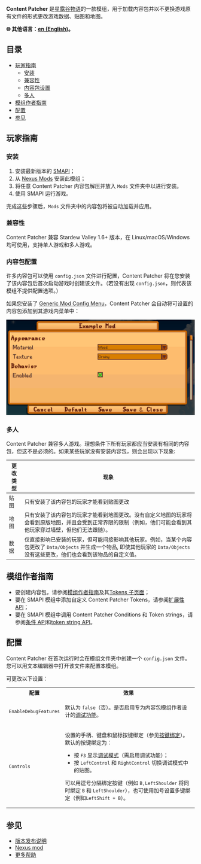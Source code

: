 ﻿**Content Patcher** 是[星露谷物语](http://stardewvalley.net/)的一款模组，用于加载内容包并以不更换游戏原有文件的形式更改游戏数据、贴图和地图。

**🌐 其他语言：[en (English)](../README.md)。**

## 目录
* [玩家指南](#for-players)
  * [安装](#install)
  * [兼容性](#compatibility)
  * [内容包设置](#configure-content-packs)
  * [多人](#multiplayer)
* [模组作者指南](#for-mod-authors)
* [配置](#configure)
* [参见](#see-also)

## 玩家指南<a name="for-players"></a>
### 安装<a name="install"></a>
1. 安装最新版本的 [SMAPI](https://smapi.io/)；
2. 从 [Nexus Mods](https://www.nexusmods.com/stardewvalley/mods/1915) 安装此模组；
3. 将任意 Content Patcher 内容包解压并放入 `Mods` 文件夹中以进行安装。
4. 使用 SMAPI 运行游戏。

完成这些步骤后，`Mods` 文件夹中的内容包将被自动加载并应用。

### 兼容性<a name="compatibility"></a>
Content Patcher 兼容 Stardew Valley 1.6+ 版本，在 Linux/macOS/Windows 均可使用，支持单人游戏和多人游戏。

### 内容包配置<a name="configure-content-packs"></a>
许多内容包可以使用 `config.json` 文件进行配置，Content Patcher 将在您安装了该内容包后首次启动游戏时创建该文件。（若没有出现 `config.json`，则代表该模组不提供配置选项。）

如果您安装了 [Generic Mod Config Menu](https://www.nexusmods.com/stardewvalley/mods/5098)，Content Patcher 会自动将可设置的内容包添加到其游戏内菜单中：

![](../screenshots/config-with-sections.png)

### 多人<a name="multiplayer"></a>
Content Patcher 兼容多人游戏。理想条件下所有玩家都应当安装有相同的内容包，但这不是必须的。如果某些玩家没有安装内容包，则会出现以下现象:

更改类型    | 现象
--------- | ------
贴图       | 只有安装了该内容包的玩家才能看到贴图更改
地图       | 只有安装了该内容包的玩家才能看到地图更改。没有自定义地图的玩家将会看到原版地图，并且会受到正常界限的限制（例如，他们可能会看到其他玩家穿过墙壁，但他们无法跟随）。
数据       | 仅直接影响已安装的玩家，但可能间接影响其他玩家。例如，当某个内容包更改了 `Data/Objects` 并生成一个物品, 即使其他玩家的 `Data/Objects` 没有这些更改，他们也会看到该物品的自定义值。

## 模组作者指南<a name="for-mod-authors"></a>
* 要创建内容包，请参阅[模组作者指南](author-guide.md)及其[Tokens 子页面](author-guide/tokens.md)；
* 要在 SMAPI 模组中添加自定义 Content Patcher Tokens，请参阅[扩展性 API](extensibility.md)；
* 要在 SMAPI 模组中调用 Content Patcher Conditions 和 Token strings，请参阅[条件 API](conditions-api.md)和[token string API](token-strings-api.md)。

## 配置<a name="configure"></a>
Content Patcher 在首次运行时会在模组文件夹中创建一个 `config.json` 文件。您可以用文本编辑器中打开该文件来配置本模组。

可更改以下设置：

<table>
<tr>
  <th>配置</th>
  <th>效果</th>
</tr>

<tr>
  <td><code>EnableDebugFeatures</code></td>
  <td>

默认为 `false`（否）。是否启用专为内容包模组作者设计的[调试功能](author-guide/troubleshooting.md#debug-mode)。

  </td>
</tr>

<tr>
  <td><code>Controls</code></td>
  <td>

设置的手柄、键盘和鼠标按键绑定（参见[按键绑定](https://zh.stardewvalleywiki.com/模组:使用指南/按键绑定)）。默认的按键绑定为：

* 按 `F3` 显示[调试模式](author-guide/troubleshooting.md#debug-mode)（需启用调试功能）；
* 按 `LeftControl` 和 `RightControl` 切换调试模式中的贴图。

可以用逗号分隔绑定按键（例如 `B,LeftShoulder` 将同时绑定 `B` 和 `LeftShoulder`），也可使用加号设置多键绑定（例如`LeftShift + B`）。

  </td>
</tr>
</table>

## 参见<a name="see-also"></a>
* [版本发布说明](../release-notes.md)
* [Nexus mod](https://www.nexusmods.com/stardewvalley/mods/1915)
* [更多帮助](https://zh.stardewvalleywiki.com/模组:帮助)
